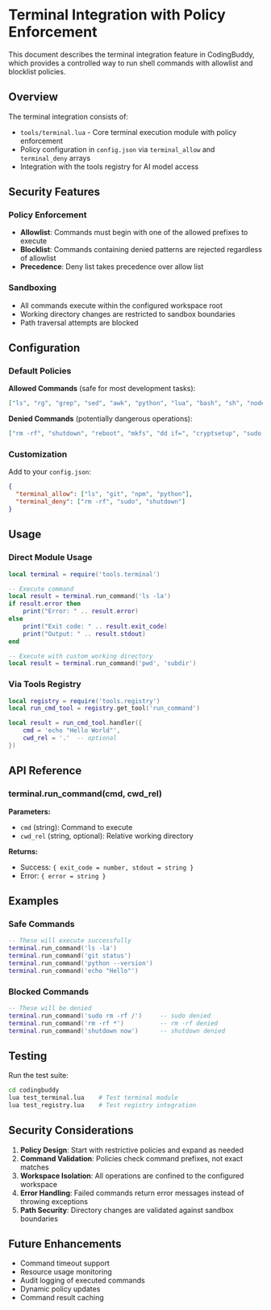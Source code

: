 # Terminal Integration with Policy Enforcement

This document describes the terminal integration feature in CodingBuddy, which provides a controlled way to run shell commands with allowlist and blocklist policies.

## Overview

The terminal integration consists of:
- `tools/terminal.lua` - Core terminal execution module with policy enforcement
- Policy configuration in `config.json` via `terminal_allow` and `terminal_deny` arrays
- Integration with the tools registry for AI model access

## Security Features

### Policy Enforcement
- **Allowlist**: Commands must begin with one of the allowed prefixes to execute
- **Blocklist**: Commands containing denied patterns are rejected regardless of allowlist
- **Precedence**: Deny list takes precedence over allow list

### Sandboxing
- All commands execute within the configured workspace root
- Working directory changes are restricted to sandbox boundaries
- Path traversal attempts are blocked

## Configuration

### Default Policies

**Allowed Commands** (safe for most development tasks):
```json
["ls", "rg", "grep", "sed", "awk", "python", "lua", "bash", "sh", "node", "npm", "cat", "head", "tail", "wc", "sort", "uniq", "find", "which", "echo", "pwd", "date", "git"]
```

**Denied Commands** (potentially dangerous operations):
```json
["rm -rf", "shutdown", "reboot", "mkfs", "dd if=", "cryptsetup", "sudo ", "su ", "chmod 777", "chown", "mount", "umount", "fdisk", "parted", "format"]
```

### Customization

Add to your `config.json`:
```json
{
  "terminal_allow": ["ls", "git", "npm", "python"],
  "terminal_deny": ["rm -rf", "sudo", "shutdown"]
}
```

## Usage

### Direct Module Usage
```lua
local terminal = require('tools.terminal')

-- Execute command
local result = terminal.run_command('ls -la')
if result.error then
    print("Error: " .. result.error)
else
    print("Exit code: " .. result.exit_code)
    print("Output: " .. result.stdout)
end

-- Execute with custom working directory
local result = terminal.run_command('pwd', 'subdir')
```

### Via Tools Registry
```lua
local registry = require('tools.registry')
local run_cmd_tool = registry.get_tool('run_command')

local result = run_cmd_tool.handler({
    cmd = 'echo "Hello World"',
    cwd_rel = '.'  -- optional
})
```

## API Reference

### terminal.run_command(cmd, cwd_rel)

**Parameters:**
- `cmd` (string): Command to execute
- `cwd_rel` (string, optional): Relative working directory

**Returns:**
- Success: `{ exit_code = number, stdout = string }`
- Error: `{ error = string }`

## Examples

### Safe Commands
```lua
-- These will execute successfully
terminal.run_command('ls -la')
terminal.run_command('git status') 
terminal.run_command('python --version')
terminal.run_command('echo "Hello"')
```

### Blocked Commands
```lua
-- These will be denied
terminal.run_command('sudo rm -rf /')     -- sudo denied
terminal.run_command('rm -rf *')          -- rm -rf denied
terminal.run_command('shutdown now')      -- shutdown denied
```

## Testing

Run the test suite:
```bash
cd codingbuddy
lua test_terminal.lua    # Test terminal module
lua test_registry.lua    # Test registry integration
```

## Security Considerations

1. **Policy Design**: Start with restrictive policies and expand as needed
2. **Command Validation**: Policies check command prefixes, not exact matches
3. **Workspace Isolation**: All operations are confined to the configured workspace
4. **Error Handling**: Failed commands return error messages instead of throwing exceptions
5. **Path Security**: Directory changes are validated against sandbox boundaries

## Future Enhancements

- Command timeout support
- Resource usage monitoring  
- Audit logging of executed commands
- Dynamic policy updates
- Command result caching
